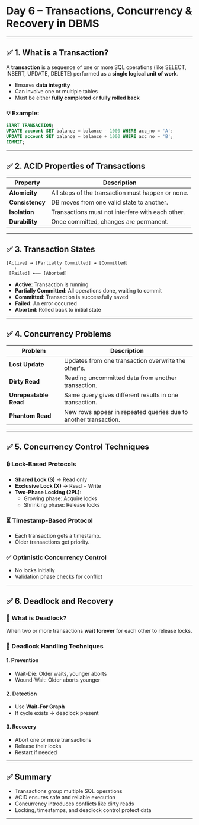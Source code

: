 
# Day 6 – Transactions, Concurrency & Recovery in DBMS

---

## ✅ 1. What is a Transaction?

A **transaction** is a sequence of one or more SQL operations (like SELECT, INSERT, UPDATE, DELETE) performed as a **single logical unit of work**.

- Ensures **data integrity**
- Can involve one or multiple tables
- Must be either **fully completed** or **fully rolled back**

### 💡 Example:
```sql
START TRANSACTION;
UPDATE account SET balance = balance - 1000 WHERE acc_no = 'A';
UPDATE account SET balance = balance + 1000 WHERE acc_no = 'B';
COMMIT;
```

---

## ✅ 2. ACID Properties of Transactions

| Property | Description |
|----------|-------------|
| **Atomicity** | All steps of the transaction must happen or none. |
| **Consistency** | DB moves from one valid state to another. |
| **Isolation** | Transactions must not interfere with each other. |
| **Durability** | Once committed, changes are permanent. |

---

## ✅ 3. Transaction States

```
[Active] → [Partially Committed] → [Committed]
   ↓                ↓
 [Failed] ←—— [Aborted]
```

- **Active**: Transaction is running
- **Partially Committed**: All operations done, waiting to commit
- **Committed**: Transaction is successfully saved
- **Failed**: An error occurred
- **Aborted**: Rolled back to initial state

---

## ✅ 4. Concurrency Problems

| Problem | Description |
|---------|-------------|
| **Lost Update** | Updates from one transaction overwrite the other's. |
| **Dirty Read** | Reading uncommitted data from another transaction. |
| **Unrepeatable Read** | Same query gives different results in one transaction. |
| **Phantom Read** | New rows appear in repeated queries due to another transaction. |

---

## ✅ 5. Concurrency Control Techniques

### 🔒 Lock-Based Protocols
- **Shared Lock (S)** → Read only
- **Exclusive Lock (X)** → Read + Write
- **Two-Phase Locking (2PL)**:
  - Growing phase: Acquire locks
  - Shrinking phase: Release locks

### ⏳ Timestamp-Based Protocol
- Each transaction gets a timestamp.
- Older transactions get priority.

### ✅ Optimistic Concurrency Control
- No locks initially
- Validation phase checks for conflict

---

## ✅ 6. Deadlock and Recovery

### 🔁 What is Deadlock?
When two or more transactions **wait forever** for each other to release locks.

### 🔧 Deadlock Handling Techniques

#### 1. **Prevention**
- Wait-Die: Older waits, younger aborts
- Wound-Wait: Older aborts younger

#### 2. **Detection**
- Use **Wait-For Graph**
- If cycle exists → deadlock present

#### 3. **Recovery**
- Abort one or more transactions
- Release their locks
- Restart if needed

---

## ✅ Summary

- Transactions group multiple SQL operations
- ACID ensures safe and reliable execution
- Concurrency introduces conflicts like dirty reads
- Locking, timestamps, and deadlock control protect data

---
